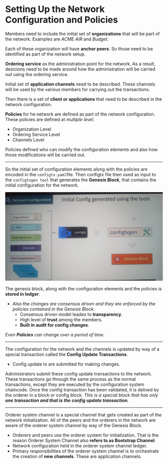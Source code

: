 # Setting Up the Network Configuration and Policies

Members need to include the initial set of **organizations** that will be part of the network. Examples are _ACME AIR_ and _Budget_.

Each of these organization will have **anchor peers**. So those need to be identified as part of the network setup.

**Ordering service** as the administration point for the network. As a result, desicions need to be made around how the administration will be carried out using the ordering service.

Initial set of **application channels** need to be described. These channels will be used by the various members for carrying out the transactions.

Then there is a set of **client or applications** that need to be described in the network configuration.

**Policies** for he network are defined as part of the network configuration. These policies are defined at _multiple level_.

- Organization Level
- Ordering Service Level
- Channels Level

Policies defined who can modify the configuration elements and also how those modifications will be carried out.

---

So the initial set of configuration elements along with the policies are encoded in the `configtx.yaml`file. Then configtx file then used as input to the `configtxgen tool` that generates the **Genesis Block**, that contains the initial configuration for the network.

![](./initial-config.jpeg)

The genesis block, along with the configuration elements and the policies is **stored in ledger**.

- Also the _changes are consensus driven and they are enforced by the policies contained in the Genesis Block_.
  - Consensus driven model leades to **transparency**.
  - High level of **trust** among the members.
  - **Built in audit for config changes**.

_Even **Policies** can change over a period of time_.

---

The configuration for the network and the channels is updated by way of a special transaction called the **Config Update Transactions**.

- Config update tx are submitted for making changes.

Administrators submit these config update transactions to the network. These transactions go through the same process as the normal transactions, except they are executed by the configuration system chaincode. Once the config transaction has been validated, it is delived by the orderer in a block or config block. _This is a special block that has only **one transaction and that is the config update transaction**._

---

Orderer system channel is a special channel that gets created as part of the network initialization. All of the peers and the orderers in the network are aware of the orderer system channel by way of the Genesis Block.

- Orderers and peers use the orderer system for initialization. That is the reason Orderer System Channel also **refers to as Bootstrap Channel**.
- Network configuration held in the orderer system channel ledger.
- Primary responsibilities of the orderer system channel is to orchestrate the creation of **new channels**. These are application channels.
